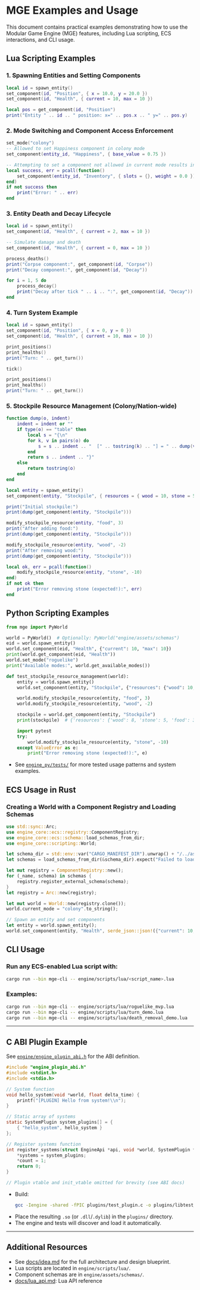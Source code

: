 # MGE Examples and Usage

This document contains practical examples demonstrating how to use the Modular Game Engine (MGE) features, including Lua scripting, ECS interactions, and CLI usage.

## Lua Scripting Examples

### 1. Spawning Entities and Setting Components

```lua
local id = spawn_entity()
set_component(id, "Position", { x = 10.0, y = 20.0 })
set_component(id, "Health", { current = 10, max = 10 })

local pos = get_component(id, "Position")
print("Entity " .. id .. " position: x=" .. pos.x .. " y=" .. pos.y)
```

### 2. Mode Switching and Component Access Enforcement

```lua
set_mode("colony")
-- Allowed to set Happiness component in colony mode
set_component(entity_id, "Happiness", { base_value = 0.75 })

-- Attempting to set a component not allowed in current mode results in error
local success, err = pcall(function()
    set_component(entity_id, "Inventory", { slots = {}, weight = 0.0 })
end)
if not success then
    print("Error: " .. err)
end
```

### 3. Entity Death and Decay Lifecycle

```lua
local id = spawn_entity()
set_component(id, "Health", { current = 2, max = 10 })

-- Simulate damage and death
set_component(id, "Health", { current = 0, max = 10 })

process_deaths()
print("Corpse component:", get_component(id, "Corpse"))
print("Decay component:", get_component(id, "Decay"))

for i = 1, 5 do
    process_decay()
    print("Decay after tick " .. i .. ":", get_component(id, "Decay"))
end
```

### 4. Turn System Example

```lua
local id = spawn_entity()
set_component(id, "Position", { x = 0, y = 0 })
set_component(id, "Health", { current = 10, max = 10 })

print_positions()
print_healths()
print("Turn: " .. get_turn())

tick()

print_positions()
print_healths()
print("Turn: " .. get_turn())
```

### 5. Stockpile Resource Management (Colony/Nation-wide)

```lua
function dump(o, indent)
    indent = indent or ""
    if type(o) == "table" then
        local s = "{\n"
        for k, v in pairs(o) do
            s = s .. indent .. "  [" .. tostring(k) .. "] = " .. dump(v, indent .. "  ") .. ",\n"
        end
        return s .. indent .. "}"
    else
        return tostring(o)
    end
end

local entity = spawn_entity()
set_component(entity, "Stockpile", { resources = { wood = 10, stone = 5 } })

print("Initial stockpile:")
print(dump(get_component(entity, "Stockpile")))

modify_stockpile_resource(entity, "food", 3)
print("After adding food:")
print(dump(get_component(entity, "Stockpile")))

modify_stockpile_resource(entity, "wood", -2)
print("After removing wood:")
print(dump(get_component(entity, "Stockpile")))

local ok, err = pcall(function()
    modify_stockpile_resource(entity, "stone", -10)
end)
if not ok then
    print("Error removing stone (expected!):", err)
end
```

## Python Scripting Examples

```python
from mge import PyWorld

world = PyWorld()  # Optionally: PyWorld("engine/assets/schemas")
eid = world.spawn_entity()
world.set_component(eid, "Health", {"current": 10, "max": 10})
print(world.get_component(eid, "Health"))
world.set_mode("roguelike")
print("Available modes:", world.get_available_modes())
```

```python
def test_stockpile_resource_management(world):
    entity = world.spawn_entity()
    world.set_component(entity, "Stockpile", {"resources": {"wood": 10, "stone": 5}})

    world.modify_stockpile_resource(entity, "food", 3)
    world.modify_stockpile_resource(entity, "wood", -2)

    stockpile = world.get_component(entity, "Stockpile")
    print(stockpile)  # {'resources': {'wood': 8, 'stone': 5, 'food': 3}}

    import pytest
    try:
        world.modify_stockpile_resource(entity, "stone", -10)
    except ValueError as e:
        print("Error removing stone (expected!):", e)
```

- See [`engine_py/tests/`](../engine_py/tests/) for more tested usage patterns and system examples.

## ECS Usage in Rust

### Creating a World with a Component Registry and Loading Schemas

```rust
use std::sync::Arc;
use engine_core::ecs::registry::ComponentRegistry;
use engine_core::ecs::schema::load_schemas_from_dir;
use engine_core::scripting::World;

let schema_dir = std::env::var("CARGO_MANIFEST_DIR").unwrap() + "/../assets/schemas";
let schemas = load_schemas_from_dir(&schema_dir).expect("Failed to load schemas");

let mut registry = ComponentRegistry::new();
for (_name, schema) in schemas {
    registry.register_external_schema(schema);
}
let registry = Arc::new(registry);

let mut world = World::new(registry.clone());
world.current_mode = "colony".to_string();

// Spawn an entity and set components
let entity = world.spawn_entity();
world.set_component(entity, "Health", serde_json::json!({"current": 10, "max": 10})).unwrap();
```

## CLI Usage

### Run any ECS-enabled Lua script with:

```bash
cargo run --bin mge-cli -- engine/scripts/lua/<script_name>.lua
```

### Examples:

```bash
cargo run --bin mge-cli -- engine/scripts/lua/roguelike_mvp.lua
cargo run --bin mge-cli -- engine/scripts/lua/turn_demo.lua
cargo run --bin mge-cli -- engine/scripts/lua/death_removal_demo.lua
```

---

## C ABI Plugin Example

See [`engine/engine_plugin_abi.h`](../engine/engine_plugin_abi.h) for the ABI definition.

```c
#include "engine_plugin_abi.h"
#include <stdint.h>
#include <stdio.h>

// System function
void hello_system(void *world, float delta_time) {
    printf("[PLUGIN] Hello from system!\\n");
}

// Static array of systems
static SystemPlugin system_plugins[] = {
    { "hello_system", hello_system }
};

// Register systems function
int register_systems(struct EngineApi *api, void *world, SystemPlugin **systems, int *count) {
    *systems = system_plugins;
    *count = 1;
    return 0;
}

// Plugin vtable and init_vtable omitted for brevity (see ABI docs)
```

- Build:
  ```bash
  gcc -Iengine -shared -fPIC plugins/test_plugin.c -o plugins/libtest_plugin.so
  ```
- Place the resulting `.so` (or `.dll`/`.dylib`) in the `plugins/` directory.
- The engine and tests will discover and load it automatically.

---

## Additional Resources

- See [docs/idea.md](idea.md) for the full architecture and design blueprint.
- Lua scripts are located in `engine/scripts/lua/`.
- Component schemas are in `engine/assets/schemas/`.
- [docs/lua_api.md](lua_api.md): Lua API reference
